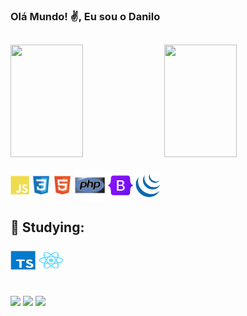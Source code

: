 ### Olá Mundo! ✌️, Eu sou o Danilo

##

<div>
    <a href="https://github.com/DaniloBronze"></a>
    <img height="180em" width="48%" src="https://github-readme-stats.vercel.app/api?username=DaniloBronze&show_icons=true&theme=dracula&border_radius=10.5">
    <img height="180em" width="48%" src="https://github-readme-stats.vercel.app/api/top-langs/?username=DaniloBronze&layout=compact&theme=dracula&border_radius=10.5">
</div>
<div style="display: inline_block;"><br>
    <img align="center" alt="Dan-Js" height="30" width="30" src="https://raw.githubusercontent.com/devicons/devicon/master/icons/javascript/javascript-plain.svg">
    <img align="center" alt="Dan-Css" height="30" width="30" src="https://raw.githubusercontent.com/devicons/devicon/master/icons/css3/css3-original.svg">
    <img align="center" alt="Dan-Html" height="30" width="30" src="https://raw.githubusercontent.com/devicons/devicon/master/icons/html5/html5-original.svg">
    <img align="center" alt="Dan-Php" height="50" width="50" src="https://raw.githubusercontent.com/devicons/devicon/master/icons/php/php-original.svg">
    <img align="center" alt="Dan-Bootstrap" height="40" width="40" src="https://raw.githubusercontent.com/devicons/devicon/master/icons/bootstrap/bootstrap-original.svg">
    <img align="center" alt="Dan-Jquery" height="40" width="40" src="https://raw.githubusercontent.com/devicons/devicon/master/icons/jquery/jquery-original.svg">
</div>

##

<h2>📖 Studying:
    <div style="display: inline_block;"><br>
      <img align="center" alt="Dan-Tp" height="30" width="40" src="https://raw.githubusercontent.com/devicons/devicon/master/icons/typescript/typescript-plain.svg">
      <img align="center" alt="Dan-" height="30" width="40" src="https://raw.githubusercontent.com/devicons/devicon/master/icons/react/react-original.svg">
    </div><br>
</h2>


<div>
    <a href="https://instagram.com/dan.kaike.33" target="_blank"><img target="_blank" src="https://img.shields.io/badge/-Instagram-%23333?style=for-the-badge&logo=instagram&logoColor=white"></a>
    <a href="mailto:danilobronze33@gmail.com" target="_blank"><img target="_blank" src="https://img.shields.io/badge/-Gmail-%23333?style=for-the-badge&logo=gmail&logoColor=white"></a>
    <a href="https://www.linkedin.com/in/danilo-silva-70ab24253/" target="_blank"><img target="_blank" src="https://img.shields.io/badge/-LinkedIn-%23333?style=for-the-badge&logo=linkedin&logoColor=white"></a>
</div>
